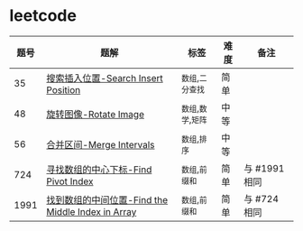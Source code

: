 # leetcode



| 题号   | 题解                                                                                                                     | 标签         | 难度 | 备注        |
|------|------------------------------------------------------------------------------------------------------------------------|------------|----|-----------|
| 35   | [搜索插入位置-Search Insert Position](/solution/0001-0100/0035.Search%20Insert%20Position/README.md)                         | `数组`,`二分查找` | 简单 |  |
| 48   | [旋转图像-Rotate Image](/solution/0001-0100/0048.Rotate%20Image/README.md)                                               | `数组`,`数学`,`矩阵` | 中等 |  |
| 56   | [合并区间-Merge Intervals](/solution/0001-0100/0056.Merge%20Intervals/README.md)                                           | `数组`,`排序` | 中等 |  |
| 724  | [寻找数组的中心下标-Find Pivot Index](/solution/0701-0800/0724.Find%20Pivot%20Index/README.md)                                  | `数组`,`前缀和` | 简单 | 与 #1991 相同 |
| 1991 | [找到数组的中间位置-Find the Middle Index in Array](/solution/1901-2000/1991.Find%20the%20Middle%20Index%20in%20Array/README.md) | `数组`,`前缀和` | 简单 | 与 #724 相同 |



